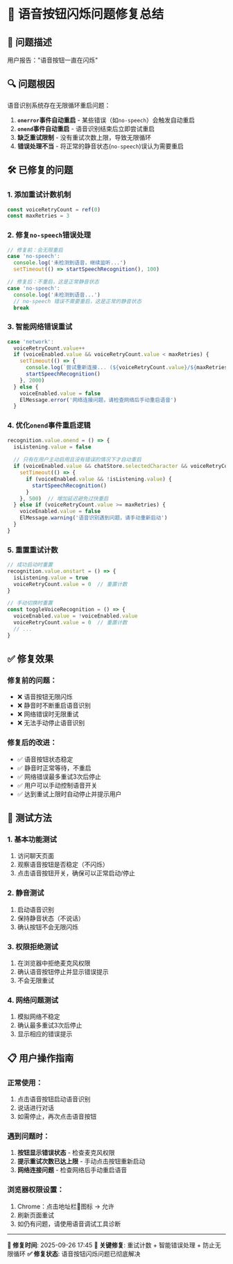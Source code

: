 # 🎤 语音按钮闪烁问题修复总结

## 🎯 问题描述
用户报告："语音按钮一直在闪烁"

## 🔍 问题根因
语音识别系统存在无限循环重启问题：
1. **`onerror`事件自动重启** - 某些错误（如`no-speech`）会触发自动重启
2. **`onend`事件自动重启** - 语音识别结束后立即尝试重启
3. **缺乏重试限制** - 没有重试次数上限，导致无限循环
4. **错误处理不当** - 将正常的静音状态(`no-speech`)误认为需要重启

## 🛠️ 已修复的问题

### 1. 添加重试计数机制
```javascript
const voiceRetryCount = ref(0)
const maxRetries = 3
```

### 2. 修复`no-speech`错误处理
```javascript
// 修复前：会无限重启
case 'no-speech':
  console.log('未检测到语音，继续监听...')
  setTimeout(() => startSpeechRecognition(), 100)

// 修复后：不重启，这是正常静音状态
case 'no-speech':
  console.log('未检测到语音...')
  // no-speech 错误不需要重启，这是正常的静音状态
  break
```

### 3. 智能网络错误重试
```javascript
case 'network':
  voiceRetryCount.value++
  if (voiceEnabled.value && voiceRetryCount.value < maxRetries) {
    setTimeout(() => {
      console.log(`尝试重新连接... (${voiceRetryCount.value}/${maxRetries})`)
      startSpeechRecognition()
    }, 2000)
  } else {
    voiceEnabled.value = false
    ElMessage.error('网络连接问题，请检查网络后手动重启语音')
  }
```

### 4. 优化`onend`事件重启逻辑
```javascript
recognition.value.onend = () => {
  isListening.value = false
  
  // 只有在用户主动启用且没有错误的情况下才自动重启
  if (voiceEnabled.value && chatStore.selectedCharacter && voiceRetryCount.value < maxRetries) {
    setTimeout(() => {
      if (voiceEnabled.value && !isListening.value) {
        startSpeechRecognition()
      }
    }, 500)  // 增加延迟避免过快重启
  } else if (voiceRetryCount.value >= maxRetries) {
    voiceEnabled.value = false
    ElMessage.warning('语音识别遇到问题，请手动重新启动')
  }
}
```

### 5. 重置重试计数
```javascript
// 成功启动时重置
recognition.value.onstart = () => {
  isListening.value = true
  voiceRetryCount.value = 0  // 重置计数
}

// 手动切换时重置
const toggleVoiceRecognition = () => {
  voiceEnabled.value = !voiceEnabled.value
  voiceRetryCount.value = 0  // 重置计数
  // ...
}
```

## ✅ 修复效果

### 修复前的问题：
- ❌ 语音按钮无限闪烁
- ❌ 静音时不断重启语音识别
- ❌ 网络错误时无限重试
- ❌ 无法手动停止语音识别

### 修复后的改进：
- ✅ 语音按钮状态稳定
- ✅ 静音时正常等待，不重启
- ✅ 网络错误最多重试3次后停止
- ✅ 用户可以手动控制语音开关
- ✅ 达到重试上限时自动停止并提示用户

## 🧪 测试方法

### 1. 基本功能测试
1. 访问聊天页面
2. 观察语音按钮是否稳定（不闪烁）
3. 点击语音按钮开关，确保可以正常启动/停止

### 2. 静音测试
1. 启动语音识别
2. 保持静音状态（不说话）
3. 确认按钮不会无限闪烁

### 3. 权限拒绝测试
1. 在浏览器中拒绝麦克风权限
2. 确认语音按钮停止并显示错误提示
3. 不会无限重试

### 4. 网络问题测试
1. 模拟网络不稳定
2. 确认最多重试3次后停止
3. 显示相应的错误提示

## 📋 用户操作指南

### 正常使用：
1. 点击语音按钮启动语音识别
2. 说话进行对话
3. 如需停止，再次点击语音按钮

### 遇到问题时：
1. **按钮显示错误状态** - 检查麦克风权限
2. **提示重试次数已达上限** - 手动点击按钮重新启动
3. **网络连接问题** - 检查网络后手动重启语音

### 浏览器权限设置：
1. Chrome：点击地址栏🎤图标 → 允许
2. 刷新页面重试
3. 如仍有问题，请使用语音调试工具诊断

---
**📅 修复时间**: 2025-09-26 17:45
**🔧 关键修复**: 重试计数 + 智能错误处理 + 防止无限循环
**✅ 修复状态**: 语音按钮闪烁问题已彻底解决


